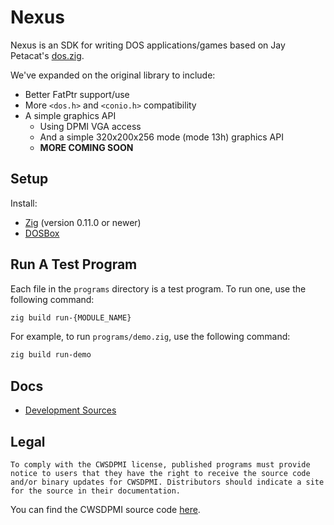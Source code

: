 # Nexus

Nexus is an SDK for writing DOS applications/games based on Jay Petacat's [dos.zig](https://github.com/jayschwa/dos.zig). 

We've expanded on the original library to include:

- Better FatPtr support/use
- More `<dos.h>` and `<conio.h>` compatibility
- A simple graphics API
  - Using DPMI VGA access
  - And a simple 320x200x256 mode (mode 13h) graphics API 
  - **MORE COMING SOON**


## Setup

Install:

- [Zig](https://ziglang.org) (version 0.11.0 or newer)
- [DOSBox](https://www.dosbox.com)

## Run A Test Program

Each file in the `programs` directory is a test program. To run one, use the following command:

```bash
zig build run-{MODULE_NAME}
```

For example, to run `programs/demo.zig`, use the following command:

```bash
zig build run-demo
```

## Docs

- [Development Sources](./docs/SOURCES.md)

## Legal

```
To comply with the CWSDPMI license, published programs must provide notice to users that they have the right to receive the source code and/or binary updates for CWSDPMI. Distributors should indicate a site for the source in their documentation.
```
You can find the CWSDPMI source code [here](https://github.com/jayschwa/cwsdpmi).